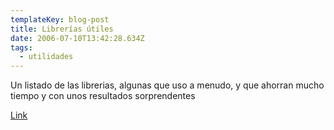 ```yaml
---
templateKey: blog-post
title: Librerías útiles
date: 2006-07-10T13:42:28.634Z
tags:
  - utilidades
---
```

Un listado de las librerias, algunas que uso a menudo, y que ahorran mucho tiempo y con unos resultados sorprendentes

[Link](http://www.tufuncion.com/top_librerias)